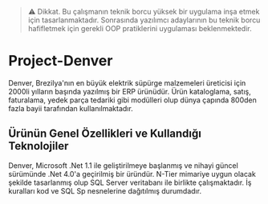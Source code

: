 > :warning: Dikkat. Bu çalışmanın teknik borcu yüksek bir uygulama inşa etmek için tasarlanmaktadır. Sonrasında yazılımcı adaylarının bu teknik borcu hafifletmek için gerekli OOP pratiklerini uygulaması beklenmektedir.

# Project-Denver

Denver, Brezilya'nın en büyük elektrik süpürge malzemeleri üreticisi için 2000li yılların başında yazılmış bir ERP ürünüdür. Ürün kataloglama, satış, faturalama, yedek parça tedariki gibi modülleri olup dünya çapında 800den fazla bayii tarafından kullanılmaktadır.

## Ürünün Genel Özellikleri ve Kullandığı Teknolojiler

Denver, Microsoft .Net 1.1 ile geliştirilmeye başlanmış ve nihayi güncel sürümünde .Net 4.0'a geçirilmiş bir üründür. N-Tier mimariye uygun olacak şekilde tasarlanmış olup SQL Server veritabanı ile birlikte çalışmaktadır. İş kuralları kod ve SQL Sp nesnelerine dağıtılmış durumdadır.
